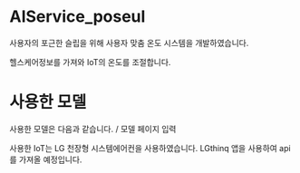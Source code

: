 # AIService_poseul

사용자의 포근한 슬립을 위해 사용자 맞춤 온도 시스템을 개발하였습니다.

헬스케어정보를 가져와 IoT의 온도를 조절합니다.

# 사용한 모델
사용한 모델은 다음과 같습니다.
/ 모델 페이지 입력

사용한 IoT는 LG 천장형 시스템에어컨을 사용하였습니다.
LGthinq 앱을 사용하여 api를 가져올 예정입니다.
